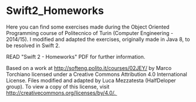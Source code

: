 # Swift2_Homeworks
Here you can find some exercises made during the Object Oriented Programming course of Politecnico of Turin (Computer Engineering - 2014/15). 
I modified and adapted the exercises, originally made in Java 8, to be resolved in Swift 2.

READ "Swift 2 - Homeworks" PDF for further information.

Based on a work at http://softeng.polito.it/courses/02JEY/ by Marco Torchiano licensed under a Creative Commons Attribution 4.0 International License. 
Files modified and adapted by Luca Mezzatesta (HalfDeloper group).
To view a copy of this license, visit http://creativecommons.org/licenses/by/4.0/. 
